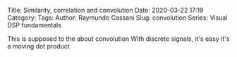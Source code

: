 Title: Similarity, correlation and convolution
Date: 2020-03-22 17:19
Category:
Tags:
Author: Raymundo Cassani
Slug: convolution
Series: Visual DSP fundamentals

This is supposed to the about convolution
With discrete signals, it's easy it's a moving dot product
